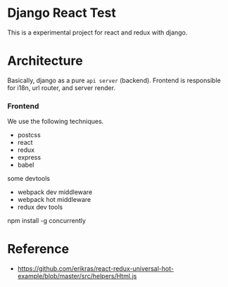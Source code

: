 # Django React Test

This is a experimental project for react and redux with django. 


# Architecture

Basically, django as a pure `api server` (backend). Frontend is responsible for i18n, url router, and server render.


### Frontend

We use the following techniques.

 - postcss
 - react
 - redux
 - express
 - babel
 
 
some devtools
 
 - webpack dev middleware
 - webpack hot middleware
 - redux dev tools
 
 npm install -g concurrently


# Reference

 - https://github.com/erikras/react-redux-universal-hot-example/blob/master/src/helpers/Html.js


